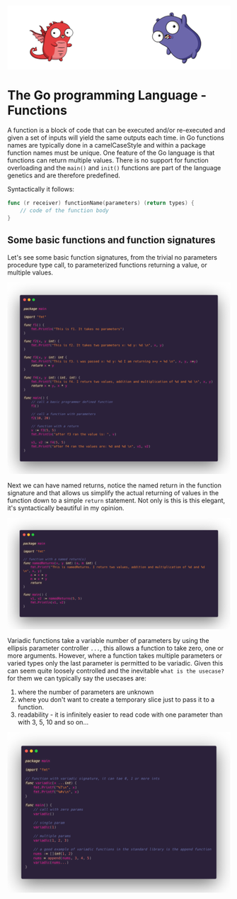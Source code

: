 ![](/assets/gologo.png)

# The Go programming Language - Functions

A function is a block of code that can be executed and/or re-executed and given a set of inputs will yield the same outputs each time. in Go functions names are typically done in a camelCaseStyle and within a package function names must be unique. One feature of the Go language is that functions can return multiple values. There is no support for function overloading and the `main()` and `init()` functions are part of the language genetics and are therefore predefined.

Syntactically it follows:

```go
func (r receiver) functionName(parameters) (return types) {
    // code of the function body
}
```

## Some basic functions and function signatures

Let's see some basic function signatures, from the trivial no parameters procedure type call, to parameterized functions returning a value, or multiple values.

![](/assets/core/11/1101-funcs.png)

Next we can have named returns, notice the named return in the function signature and that allows us simplify the actual returning of values in the function down to a simple `return` statement. Not only is this is this elegant, it's syntactically beautiful in my opinion.

![](/assets/core/11/1102-named-returns.png)

Variadic functions take a variable number of parameters by using the ellipsis parameter controller `...`, this allows a function to take zero, one or more arguments. However, where a function takes multiple parameters or varied types only the last parameter is permitted to be variadic. Given this can seem quite loosely controlled and the inevitable `what is the usecase?` for them we can typically say the usecases are:

1. where the number of parameters are unknown
2. where you don't want to create a temporary slice just to pass it to a function.
3. readability - it is infinitely easier to read code with one parameter than with 3, 5, 10 and so on...

![](/assets/core/11/1103-variadic.png)
